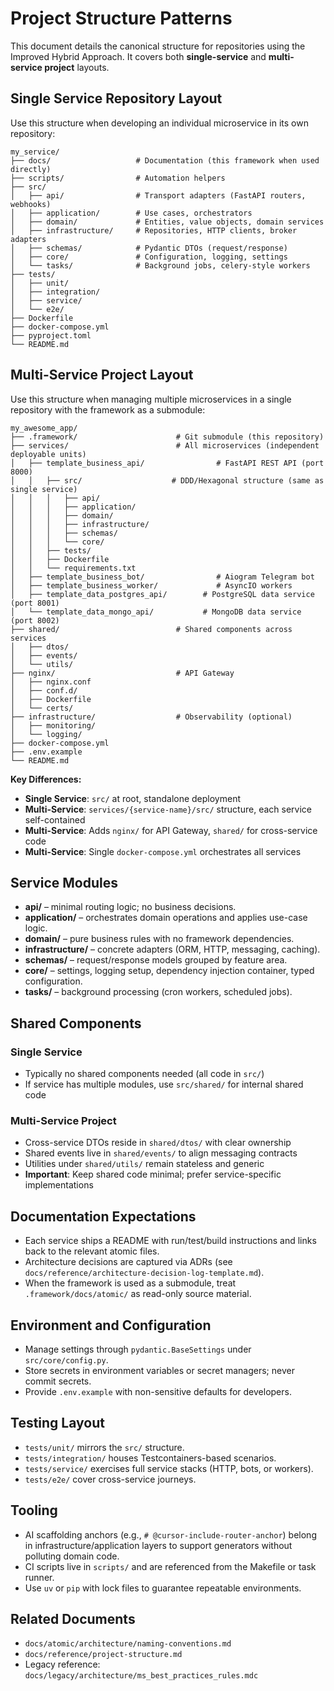 # Project Structure Patterns

This document details the canonical structure for repositories using the Improved Hybrid Approach. It covers both **single-service** and **multi-service project** layouts.

## Single Service Repository Layout

Use this structure when developing an individual microservice in its own repository:

```
my_service/
├── docs/                   # Documentation (this framework when used directly)
├── scripts/                # Automation helpers
├── src/
│   ├── api/                # Transport adapters (FastAPI routers, webhooks)
│   ├── application/        # Use cases, orchestrators
│   ├── domain/             # Entities, value objects, domain services
│   ├── infrastructure/     # Repositories, HTTP clients, broker adapters
│   ├── schemas/            # Pydantic DTOs (request/response)
│   ├── core/               # Configuration, logging, settings
│   └── tasks/              # Background jobs, celery-style workers
├── tests/
│   ├── unit/
│   ├── integration/
│   ├── service/
│   └── e2e/
├── Dockerfile
├── docker-compose.yml
├── pyproject.toml
└── README.md
```

## Multi-Service Project Layout

Use this structure when managing multiple microservices in a single repository with the framework as a submodule:

```
my_awesome_app/
├── .framework/                      # Git submodule (this repository)
├── services/                        # All microservices (independent deployable units)
│   ├── template_business_api/                # FastAPI REST API (port 8000)
│   │   ├── src/                    # DDD/Hexagonal structure (same as single service)
│   │   │   ├── api/
│   │   │   ├── application/
│   │   │   ├── domain/
│   │   │   ├── infrastructure/
│   │   │   ├── schemas/
│   │   │   └── core/
│   │   ├── tests/
│   │   ├── Dockerfile
│   │   └── requirements.txt
│   ├── template_business_bot/                # Aiogram Telegram bot
│   ├── template_business_worker/             # AsyncIO workers
│   ├── template_data_postgres_api/        # PostgreSQL data service (port 8001)
│   └── template_data_mongo_api/           # MongoDB data service (port 8002)
├── shared/                          # Shared components across services
│   ├── dtos/
│   ├── events/
│   └── utils/
├── nginx/                           # API Gateway
│   ├── nginx.conf
│   ├── conf.d/
│   ├── Dockerfile
│   └── certs/
├── infrastructure/                  # Observability (optional)
│   ├── monitoring/
│   └── logging/
├── docker-compose.yml
├── .env.example
└── README.md
```

**Key Differences:**
- **Single Service**: `src/` at root, standalone deployment
- **Multi-Service**: `services/{service-name}/src/` structure, each service self-contained
- **Multi-Service**: Adds `nginx/` for API Gateway, `shared/` for cross-service code
- **Multi-Service**: Single `docker-compose.yml` orchestrates all services

## Service Modules

- **api/** – minimal routing logic; no business decisions.
- **application/** – orchestrates domain operations and applies use-case logic.
- **domain/** – pure business rules with no framework dependencies.
- **infrastructure/** – concrete adapters (ORM, HTTP, messaging, caching).
- **schemas/** – request/response models grouped by feature area.
- **core/** – settings, logging setup, dependency injection container, typed configuration.
- **tasks/** – background processing (cron workers, scheduled jobs).

## Shared Components

### Single Service
- Typically no shared components needed (all code in `src/`)
- If service has multiple modules, use `src/shared/` for internal shared code

### Multi-Service Project
- Cross-service DTOs reside in `shared/dtos/` with clear ownership
- Shared events live in `shared/events/` to align messaging contracts
- Utilities under `shared/utils/` remain stateless and generic
- **Important**: Keep shared code minimal; prefer service-specific implementations

## Documentation Expectations

- Each service ships a README with run/test/build instructions and links back to the relevant atomic files.
- Architecture decisions are captured via ADRs (see `docs/reference/architecture-decision-log-template.md`).
- When the framework is used as a submodule, treat `.framework/docs/atomic/` as read-only source material.

## Environment and Configuration

- Manage settings through `pydantic.BaseSettings` under `src/core/config.py`.
- Store secrets in environment variables or secret managers; never commit secrets.
- Provide `.env.example` with non-sensitive defaults for developers.

## Testing Layout

- `tests/unit/` mirrors the `src/` structure.
- `tests/integration/` houses Testcontainers-based scenarios.
- `tests/service/` exercises full service stacks (HTTP, bots, or workers).
- `tests/e2e/` cover cross-service journeys.

## Tooling

- AI scaffolding anchors (e.g., `# @cursor-include-router-anchor`) belong in infrastructure/application layers to support generators without polluting domain code.
- CI scripts live in `scripts/` and are referenced from the Makefile or task runner.
- Use `uv` or `pip` with lock files to guarantee repeatable environments.

## Related Documents

- `docs/atomic/architecture/naming-conventions.md`
- `docs/reference/project-structure.md`
- Legacy reference: `docs/legacy/architecture/ms_best_practices_rules.mdc`
